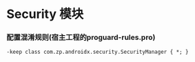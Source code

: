 

# Security 模块

### 配置混淆规则(宿主工程的proguard-rules.pro)
`-keep class com.zp.androidx.security.SecurityManager { *; }`